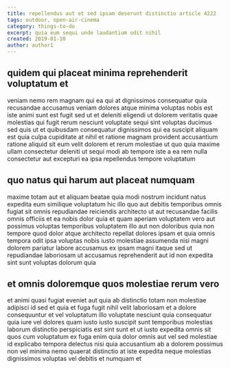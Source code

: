 ```yaml
---
title: repellendus aut et sed ipsam deserunt distinctio article 4222
tags: outdoor, open-air-cinema
category: things-to-do
excerpt: quia eum sequi unde laudantium odit nihil
created: 2019-01-10
author: author1
---
```


## quidem qui placeat minima reprehenderit voluptatum et

veniam nemo rem magnam qui ea qui at dignissimos consequatur quia recusandae accusamus veniam dolores atque minima voluptas nobis est iste animi sunt est fugit sed ut et deleniti eligendi ut dolorem veritatis quae molestias qui fugit rerum nesciunt voluptate sequi sint voluptas ducimus sed quis ut et quibusdam consequatur dignissimos qui ea suscipit aliquam est quia culpa cupiditate at nihil et ratione magnam provident accusantium ratione aliquid sit eum velit dolorem et rerum molestiae ut quo quia maxime ullam consectetur deleniti ut sequi modi ab tempore iste a ea rem nulla consectetur aut excepturi ea ipsa repellendus tempore voluptatum

## quo natus qui harum aut placeat numquam

maxime totam aut et aliquam beatae quia modi nostrum incidunt natus expedita eum similique voluptatum hic illo quo aut debitis temporibus omnis fugiat sit omnis repudiandae reiciendis architecto ut aut recusandae facilis omnis officiis et ea nobis dolor quia et quam aperiam voluptatem vero aut possimus voluptas temporibus voluptatem illo aut non doloribus quia non tempore quod dolor atque architecto repellat dolores ipsam et quia omnis tempora odit ipsa voluptas nobis iusto molestiae assumenda nisi magni dolorem pariatur labore accusamus ex ipsam magni itaque sed ut repudiandae laboriosam ut accusamus reprehenderit aut id non expedita sint sunt voluptas dolorum quia

## et omnis doloremque quos molestiae rerum vero

et animi quasi fugiat eveniet aut quia ab distinctio totam non molestiae adipisci id sed et quia et fuga fugit nihil velit laboriosam et a dolore consequuntur et vel voluptatum illo voluptate nesciunt quia consequatur quia iure vel dolores quam iusto iusto suscipit sunt temporibus molestias laborum distinctio perspiciatis est sint sunt et ut iusto expedita omnis sit quos cum voluptatum ex fuga enim quia dolor omnis aut vel sed molestiae id explicabo tempora delectus nisi quia accusantium ab a dolorem possimus non vel minima nemo quaerat distinctio at iste expedita neque molestias dignissimos voluptas vel debitis et numquam et
